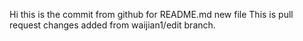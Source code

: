 Hi this is the commit from github for README.md new file
This is pull request changes added from waijian1/edit branch.
